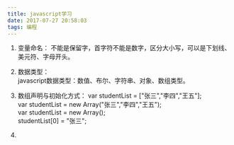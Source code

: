 ```yaml
---
title: javascript学习
date: 2017-07-27 20:58:03
tags: 编程
---
```


1. 变量命名： 
   不能是保留字，首字符不能是数字，区分大小写，可以是下划线、美元符、字母开头。  
   
2. 数据类型：  
	javascript数据类型：数值、布尔、字符串、对象、数组类型。
	
3. 数组声明与初始化方式： 
	var studentList = ["张三","李四","王五"];  
	var studentList = new Array("张三","李四","王五");  
	var studentList = new Array();    
	studentList[0] = "张三";
	
4.  
